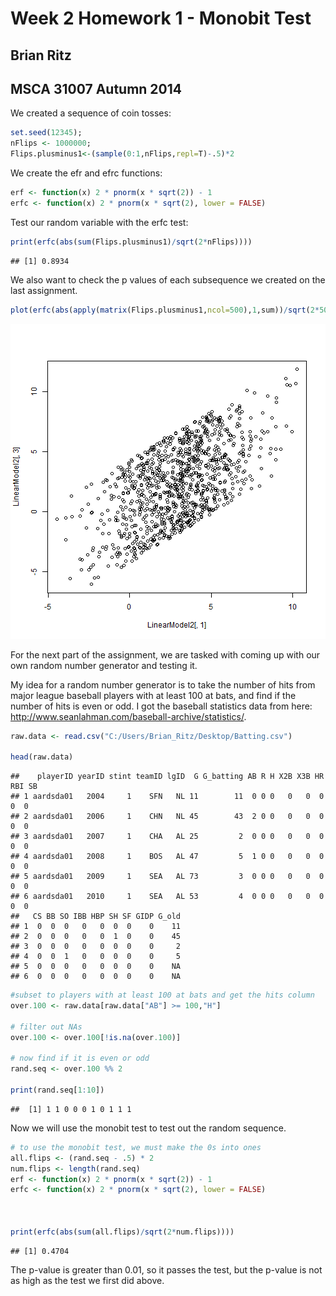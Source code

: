 Week 2 Homework 1 - Monobit Test
========================================================
Brian Ritz
--------------------------------------------------------
MSCA 31007 Autumn 2014
--------------------------------------------------------


We created a sequence of coin tosses:


```r
set.seed(12345);
nFlips <- 1000000;
Flips.plusminus1<-(sample(0:1,nFlips,repl=T)-.5)*2
```

We create the efr and efrc functions:


```r
erf <- function(x) 2 * pnorm(x * sqrt(2)) - 1
erfc <- function(x) 2 * pnorm(x * sqrt(2), lower = FALSE)
```

Test our random variable with the erfc test:



```r
print(erfc(abs(sum(Flips.plusminus1)/sqrt(2*nFlips))))
```

```
## [1] 0.8934
```

We also want to check the p values of each subsequence we created on the last assignment.


```r
plot(erfc(abs(apply(matrix(Flips.plusminus1,ncol=500),1,sum))/sqrt(2*500)),ylab="P-values of 2,000 runs")
```

![plot of chunk unnamed-chunk-4](figure/unnamed-chunk-4.png) 

For the next part of the assignment, we are tasked with coming up with our own random number generator and testing it.

My idea for a random number generator is to take the number of hits from major league baseball players with at least 100 at bats, and find if the number of hits is even or odd. I got the baseball statistics data from here: http://www.seanlahman.com/baseball-archive/statistics/.


```r
raw.data <- read.csv("C:/Users/Brian_Ritz/Desktop/Batting.csv")

head(raw.data)
```

```
##    playerID yearID stint teamID lgID  G G_batting AB R H X2B X3B HR RBI SB
## 1 aardsda01   2004     1    SFN   NL 11        11  0 0 0   0   0  0   0  0
## 2 aardsda01   2006     1    CHN   NL 45        43  2 0 0   0   0  0   0  0
## 3 aardsda01   2007     1    CHA   AL 25         2  0 0 0   0   0  0   0  0
## 4 aardsda01   2008     1    BOS   AL 47         5  1 0 0   0   0  0   0  0
## 5 aardsda01   2009     1    SEA   AL 73         3  0 0 0   0   0  0   0  0
## 6 aardsda01   2010     1    SEA   AL 53         4  0 0 0   0   0  0   0  0
##   CS BB SO IBB HBP SH SF GIDP G_old
## 1  0  0  0   0   0  0  0    0    11
## 2  0  0  0   0   0  1  0    0    45
## 3  0  0  0   0   0  0  0    0     2
## 4  0  0  1   0   0  0  0    0     5
## 5  0  0  0   0   0  0  0    0    NA
## 6  0  0  0   0   0  0  0    0    NA
```

```r
#subset to players with at least 100 at bats and get the hits column
over.100 <- raw.data[raw.data["AB"] >= 100,"H"]

# filter out NAs
over.100 <- over.100[!is.na(over.100)]

# now find if it is even or odd
rand.seq <- over.100 %% 2

print(rand.seq[1:10])
```

```
##  [1] 1 1 0 0 0 1 0 1 1 1
```

Now we will use the monobit test to test out the random sequence.


```r
# to use the monobit test, we must make the 0s into ones
all.flips <- (rand.seq - .5) * 2
num.flips <- length(rand.seq)
erf <- function(x) 2 * pnorm(x * sqrt(2)) - 1
erfc <- function(x) 2 * pnorm(x * sqrt(2), lower = FALSE)



print(erfc(abs(sum(all.flips)/sqrt(2*num.flips))))
```

```
## [1] 0.4704
```

The p-value is greater than 0.01, so it passes the test, but the p-value is not as high as the test we first did above.
